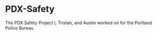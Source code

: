 # PDX-Safety
The PDX Safety Project I, Tristan, and Austin worked on for the Portland Police Bureau.
